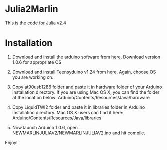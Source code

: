 Julia2Marlin
============
This is the code for Julia v2.4

Installation
============
1. Download and install the arduino software from [here](https://www.arduino.cc/en/Main/OldSoftwareReleases#1.0.x). Download version 1.0.6 for appropriate OS

2. Download and install Teensyduino v1.24 from [here](https://www.pjrc.com/teensy/td_download.html). Again, choose OS you are working on.

3. Copy at90usb1286 folder and paste it in hardware folder of your Arduino installation directory. If you are using Mac OS X, you can find the folder at the location below:
Arduino/Contents/Resources/Java/hardware

4. Copy LiquidTWI2 folder and paste it in libraries folder in Arduino installation directory. Mac OS X users can find it here:
Arduino/Contents/Resources/Java/libraries

5. Now launch Arduino 1.0.6, open NEWMARLINJULIAV2/NEWMARLINJULIAV2.ino and hit compile.

Enjoy!



